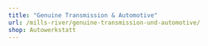 ```yaml
---
title: "Genuine Transmission & Automotive"
url: /mills-river/genuine-transmission-und-automotive/
shop: Autowerkstatt
---
```

